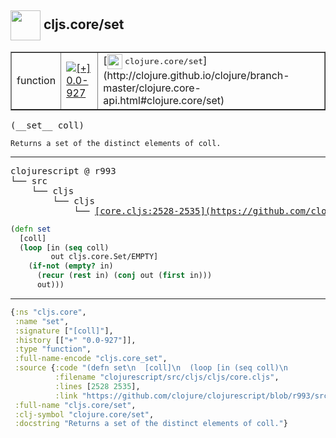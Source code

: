 ## <img width="48px" valign="middle" src="http://i.imgur.com/Hi20huC.png"> cljs.core/set

 <table border="1">
<tr>
<td>function</td>
<td><a href="https://github.com/cljsinfo/api-refs/tree/0.0-927"><img valign="middle" alt="[+] 0.0-927" src="https://img.shields.io/badge/+-0.0--927-lightgrey.svg"></a> </td>
<td>
[<img height="24px" valign="middle" src="http://i.imgur.com/1GjPKvB.png"> <samp>clojure.core/set</samp>](http://clojure.github.io/clojure/branch-master/clojure.core-api.html#clojure.core/set)
</td>
</tr>
</table>

 <samp>
(__set__ coll)<br>
</samp>

```
Returns a set of the distinct elements of coll.
```

---

 <pre>
clojurescript @ r993
└── src
    └── cljs
        └── cljs
            └── <ins>[core.cljs:2528-2535](https://github.com/clojure/clojurescript/blob/r993/src/cljs/cljs/core.cljs#L2528-L2535)</ins>
</pre>

```clj
(defn set
  [coll]
  (loop [in (seq coll)
         out cljs.core.Set/EMPTY]
    (if-not (empty? in)
      (recur (rest in) (conj out (first in)))
      out)))
```


---

```clj
{:ns "cljs.core",
 :name "set",
 :signature ["[coll]"],
 :history [["+" "0.0-927"]],
 :type "function",
 :full-name-encode "cljs.core_set",
 :source {:code "(defn set\n  [coll]\n  (loop [in (seq coll)\n         out cljs.core.Set/EMPTY]\n    (if-not (empty? in)\n      (recur (rest in) (conj out (first in)))\n      out)))",
          :filename "clojurescript/src/cljs/cljs/core.cljs",
          :lines [2528 2535],
          :link "https://github.com/clojure/clojurescript/blob/r993/src/cljs/cljs/core.cljs#L2528-L2535"},
 :full-name "cljs.core/set",
 :clj-symbol "clojure.core/set",
 :docstring "Returns a set of the distinct elements of coll."}

```
